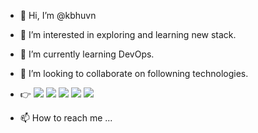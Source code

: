- 👋 Hi, I’m @kbhuvn
- 👀 I’m interested in exploring and learning new stack.
- 🌱 I’m currently learning DevOps.
- 💞️ I’m looking to collaborate on followning technologies.
- 👉 <img src="https://img.shields.io/badge/node.js%20-%2343853D.svg?&style=for-the-badge&logo=node.js&logoColor=white"/>  <img src="https://img.shields.io/badge/typescript%20-%23007ACC.svg?&style=for-the-badge&logo=typescript&logoColor=white"/> <img src="https://img.shields.io/badge/Amazon%20AWS-%23232F3E?logo=amazon-aws&logoColor=white&style=for-the-badge"/> <img src="https://img.shields.io/badge/mysql-%2300f.svg?&style=for-the-badge&logo=mysql&logoColor=white"/>  <img src="https://img.shields.io/badge/mongodb%20-%2343853D.svg?&style=for-the-badge&logo=MongoDB&logoColor=white"/> 

- 📫 How to reach me ...

<!---
kbhuvn/kbhuvn is a ✨ special ✨ repository because its `README.md` (this file) appears on your GitHub profile.
You can click the Preview link to take a look at your changes.
--->
